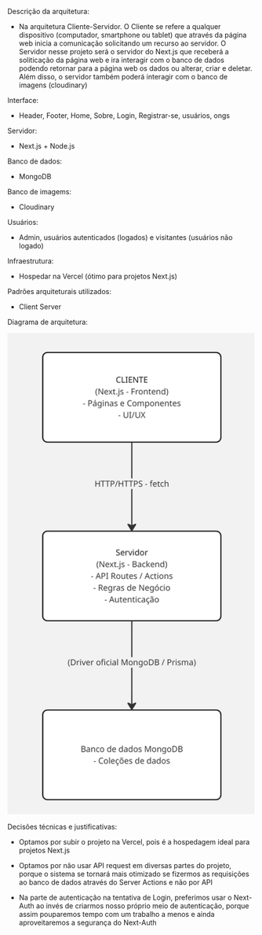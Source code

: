 Descrição da arquitetura:

- Na arquitetura Cliente-Servidor. O Cliente se refere a qualquer dispositivo (computador, smartphone ou tablet) que através da página web inicia a comunicação solicitando um recurso ao servidor. O Servidor nesse projeto será o servidor do Next.js que receberá a soliticação da página web e ira interagir com o banco de dados podendo retornar para a página web os dados ou alterar, criar e deletar. Além disso, o servidor também poderá interagir com o banco de imagens (cloudinary)

Interface:

- Header, Footer, Home, Sobre, Login, Registrar-se, usuários, ongs

Servidor:

- Next.js + Node.js

Banco de dados:

- MongoDB

Banco de imagems:

- Cloudinary

Usuários:

- Admin, usuários autenticados (logados) e visitantes (usuários não logado)

Infraestrutura:

- Hospedar na Vercel (ótimo para projetos Next.js)

Padrões arquiteturais utilizados:

- Client Server

Diagrama de arquitetura:

![Diagrama_arquitetura](../images/Diagrama_arquitetura.jpg)

Decisões técnicas e justificativas:

- Optamos por subir o projeto na Vercel, pois é a hospedagem ideal para projetos Next.js

- Optamos por não usar API request em diversas partes do projeto, porque o sistema se tornará mais otimizado se fizermos as requisições ao banco de dados através do Server Actions e não por API

- Na parte de autenticação na tentativa de Login, preferimos usar o Next-Auth ao invés de criarmos nosso próprio meio de autenticação, porque assim pouparemos tempo com um trabalho a menos e ainda aproveitaremos a segurança do Next-Auth
